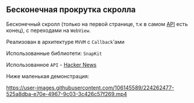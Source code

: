 ## Бесконечная прокрутка скролла 

Бесконечный скролл (только на первой странице, т.к в самом [API](https://hacker-news.firebaseio.com/v0) есть конец), с переходами на `WebView`.

Реализован в архитектуре `MVVM` с `Callback`'ами

Использованные библиотети: `SnapKit`

Использованное `API` - [Hacker News](https://hacker-news.firebaseio.com/v0)

Ниже маленькая демонстрация:

https://user-images.githubusercontent.com/106145589/224262477-525a8dba-e70e-4967-9c03-3c426c57f269.mp4

